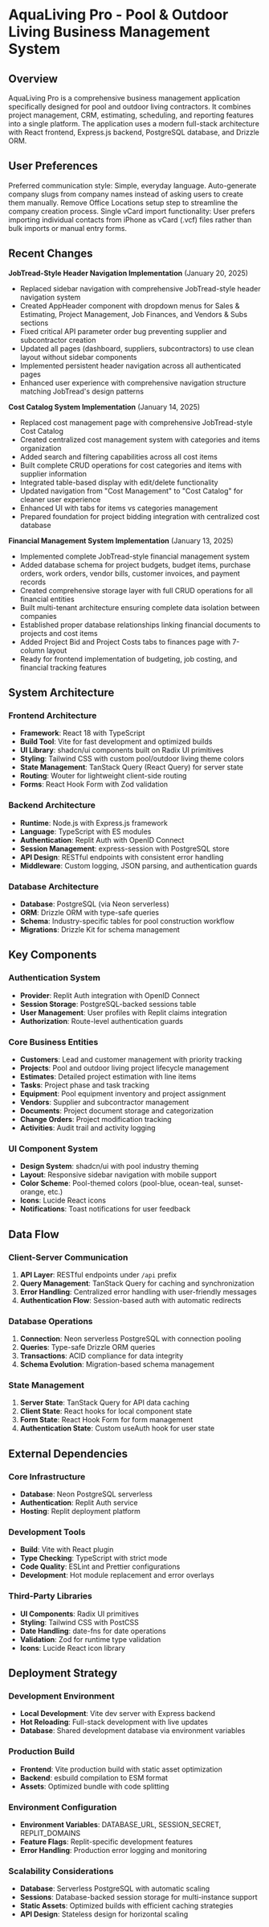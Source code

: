 # AquaLiving Pro - Pool & Outdoor Living Business Management System

## Overview

AquaLiving Pro is a comprehensive business management application specifically designed for pool and outdoor living contractors. It combines project management, CRM, estimating, scheduling, and reporting features into a single platform. The application uses a modern full-stack architecture with React frontend, Express.js backend, PostgreSQL database, and Drizzle ORM.

## User Preferences

Preferred communication style: Simple, everyday language.
Auto-generate company slugs from company names instead of asking users to create them manually.
Remove Office Locations setup step to streamline the company creation process.
Single vCard import functionality: User prefers importing individual contacts from iPhone as vCard (.vcf) files rather than bulk imports or manual entry forms.

## Recent Changes

**JobTread-Style Header Navigation Implementation** (January 20, 2025)
- Replaced sidebar navigation with comprehensive JobTread-style header navigation system  
- Created AppHeader component with dropdown menus for Sales & Estimating, Project Management, Job Finances, and Vendors & Subs sections
- Fixed critical API parameter order bug preventing supplier and subcontractor creation
- Updated all pages (dashboard, suppliers, subcontractors) to use clean layout without sidebar components
- Implemented persistent header navigation across all authenticated pages
- Enhanced user experience with comprehensive navigation structure matching JobTread's design patterns

**Cost Catalog System Implementation** (January 14, 2025)
- Replaced cost management page with comprehensive JobTread-style Cost Catalog
- Created centralized cost management system with categories and items organization
- Added search and filtering capabilities across all cost items
- Built complete CRUD operations for cost categories and items with supplier information
- Integrated table-based display with edit/delete functionality
- Updated navigation from "Cost Management" to "Cost Catalog" for cleaner user experience
- Enhanced UI with tabs for items vs categories management
- Prepared foundation for project bidding integration with centralized cost database

**Financial Management System Implementation** (January 13, 2025)
- Implemented complete JobTread-style financial management system
- Added database schema for project budgets, budget items, purchase orders, work orders, vendor bills, customer invoices, and payment records
- Created comprehensive storage layer with full CRUD operations for all financial entities
- Built multi-tenant architecture ensuring complete data isolation between companies
- Established proper database relationships linking financial documents to projects and cost items
- Added Project Bid and Project Costs tabs to finances page with 7-column layout
- Ready for frontend implementation of budgeting, job costing, and financial tracking features

## System Architecture

### Frontend Architecture
- **Framework**: React 18 with TypeScript
- **Build Tool**: Vite for fast development and optimized builds
- **UI Library**: shadcn/ui components built on Radix UI primitives
- **Styling**: Tailwind CSS with custom pool/outdoor living theme colors
- **State Management**: TanStack Query (React Query) for server state
- **Routing**: Wouter for lightweight client-side routing
- **Forms**: React Hook Form with Zod validation

### Backend Architecture
- **Runtime**: Node.js with Express.js framework
- **Language**: TypeScript with ES modules
- **Authentication**: Replit Auth with OpenID Connect
- **Session Management**: express-session with PostgreSQL store
- **API Design**: RESTful endpoints with consistent error handling
- **Middleware**: Custom logging, JSON parsing, and authentication guards

### Database Architecture
- **Database**: PostgreSQL (via Neon serverless)
- **ORM**: Drizzle ORM with type-safe queries
- **Schema**: Industry-specific tables for pool construction workflow
- **Migrations**: Drizzle Kit for schema management

## Key Components

### Authentication System
- **Provider**: Replit Auth integration with OpenID Connect
- **Session Storage**: PostgreSQL-backed sessions table
- **User Management**: User profiles with Replit claims integration
- **Authorization**: Route-level authentication guards

### Core Business Entities
- **Customers**: Lead and customer management with priority tracking
- **Projects**: Pool and outdoor living project lifecycle management
- **Estimates**: Detailed project estimation with line items
- **Tasks**: Project phase and task tracking
- **Equipment**: Pool equipment inventory and project assignment
- **Vendors**: Supplier and subcontractor management
- **Documents**: Project document storage and categorization
- **Change Orders**: Project modification tracking
- **Activities**: Audit trail and activity logging

### UI Component System
- **Design System**: shadcn/ui with pool industry theming
- **Layout**: Responsive sidebar navigation with mobile support
- **Color Scheme**: Pool-themed colors (pool-blue, ocean-teal, sunset-orange, etc.)
- **Icons**: Lucide React icons
- **Notifications**: Toast notifications for user feedback

## Data Flow

### Client-Server Communication
1. **API Layer**: RESTful endpoints under `/api` prefix
2. **Query Management**: TanStack Query for caching and synchronization
3. **Error Handling**: Centralized error handling with user-friendly messages
4. **Authentication Flow**: Session-based auth with automatic redirects

### Database Operations
1. **Connection**: Neon serverless PostgreSQL with connection pooling
2. **Queries**: Type-safe Drizzle ORM queries
3. **Transactions**: ACID compliance for data integrity
4. **Schema Evolution**: Migration-based schema management

### State Management
1. **Server State**: TanStack Query for API data caching
2. **Client State**: React hooks for local component state
3. **Form State**: React Hook Form for form management
4. **Authentication State**: Custom useAuth hook for user state

## External Dependencies

### Core Infrastructure
- **Database**: Neon PostgreSQL serverless
- **Authentication**: Replit Auth service
- **Hosting**: Replit deployment platform

### Development Tools
- **Build**: Vite with React plugin
- **Type Checking**: TypeScript with strict mode
- **Code Quality**: ESLint and Prettier configurations
- **Development**: Hot module replacement and error overlays

### Third-Party Libraries
- **UI Components**: Radix UI primitives
- **Styling**: Tailwind CSS with PostCSS
- **Date Handling**: date-fns for date operations
- **Validation**: Zod for runtime type validation
- **Icons**: Lucide React icon library

## Deployment Strategy

### Development Environment
- **Local Development**: Vite dev server with Express backend
- **Hot Reloading**: Full-stack development with live updates
- **Database**: Shared development database via environment variables

### Production Build
- **Frontend**: Vite production build with static asset optimization
- **Backend**: esbuild compilation to ESM format
- **Assets**: Optimized bundle with code splitting

### Environment Configuration
- **Environment Variables**: DATABASE_URL, SESSION_SECRET, REPLIT_DOMAINS
- **Feature Flags**: Replit-specific development features
- **Error Handling**: Production error logging and monitoring

### Scalability Considerations
- **Database**: Serverless PostgreSQL with automatic scaling
- **Sessions**: Database-backed session storage for multi-instance support
- **Static Assets**: Optimized builds with efficient caching strategies
- **API Design**: Stateless design for horizontal scaling
